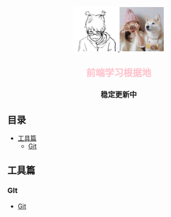 
<p align="center">
<a href="https://github.com/jiaobantang" target="_blank">
	<img src="./images/jiaobantang.jpg" width="100"/>
</a>
<a href="https://github.com/helianthus-q" target="_blank">
	<img src="./images/helianthus-q.jpg" width="100"/>
</a>
</p>

<p align="center">
  <!-- <a href="https://snailclimb.gitee.io/javaguide"><img src="https://img.shields.io/badge/阅读-read-brightgreen.svg" alt="阅读"></a>
  <a href="#联系我"><img src="https://img.shields.io/badge/chat-微信群-blue.svg" alt="微信群"></a>
  <a href="#公众号"><img src="https://img.shields.io/badge/%E5%85%AC%E4%BC%97%E5%8F%B7-JavaGuide-lightgrey.svg" alt="公众号"></a>
  <a href="#公众号"><img src="https://img.shields.io/badge/PDF-Java面试突击-important.svg" alt="公众号"></a>
  <a href="#投稿"><img src="https://img.shields.io/badge/support-投稿-critical.svg" alt="投稿"></a> -->
</p>

<h2 align="center" style="color:pink;">前端学习根据地</h2>
<h3 align="center">稳定更新中</h3>
<p align="center">
<!--
<a href="https://www.aliyun.com/acts/hi618/index?userCode=hf47liqn" target="_blank">
   <img src="https://my-blog-to-use.oss-cn-beijing.aliyuncs.com/2019-6/阿里云外投-1600-300.png"  width="390px"  height="70px" alt="阿里云618 2折起！"/>
</a>
-->
</p>


## 目录

- [工具篇](#tools)
    - [Git](#Git)

## 工具篇

### GIt
* [Git](desc/Git/Git.md)
